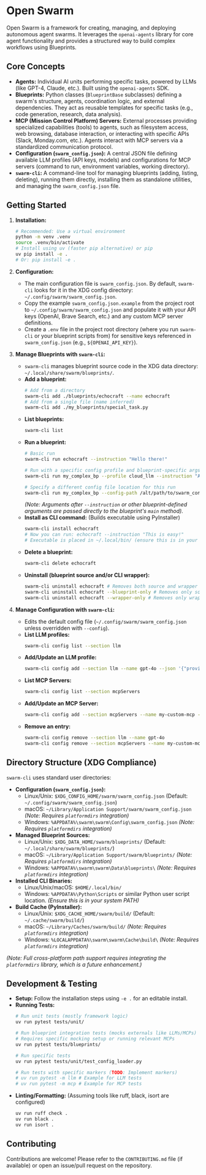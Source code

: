 # Open Swarm

Open Swarm is a framework for creating, managing, and deploying autonomous agent swarms. It leverages the `openai-agents` library for core agent functionality and provides a structured way to build complex workflows using Blueprints.

## Core Concepts

*   **Agents:** Individual AI units performing specific tasks, powered by LLMs (like GPT-4, Claude, etc.). Built using the `openai-agents` SDK.
*   **Blueprints:** Python classes (`BlueprintBase` subclasses) defining a swarm's structure, agents, coordination logic, and external dependencies. They act as reusable templates for specific tasks (e.g., code generation, research, data analysis).
*   **MCP (Mission Control Platform) Servers:** External processes providing specialized capabilities (tools) to agents, such as filesystem access, web browsing, database interaction, or interacting with specific APIs (Slack, Monday.com, etc.). Agents interact with MCP servers via a standardized communication protocol.
*   **Configuration (`swarm_config.json`):** A central JSON file defining available LLM profiles (API keys, models) and configurations for MCP servers (command to run, environment variables, working directory).
*   **`swarm-cli`:** A command-line tool for managing blueprints (adding, listing, deleting), running them directly, installing them as standalone utilities, and managing the `swarm_config.json` file.

## Getting Started

1.  **Installation:**
    ```bash
    # Recommended: Use a virtual environment
    python -m venv .venv
    source .venv/bin/activate
    # Install using uv (faster pip alternative) or pip
    uv pip install -e .
    # Or: pip install -e .
    ```

2.  **Configuration:**
    *   The main configuration file is `swarm_config.json`. By default, `swarm-cli` looks for it in the XDG config directory: `~/.config/swarm/swarm_config.json`.
    *   Copy the example `swarm_config.json.example` from the project root to `~/.config/swarm/swarm_config.json` and populate it with your API keys (OpenAI, Brave Search, etc.) and any custom MCP server definitions.
    *   Create a `.env` file in the project root directory (where you run `swarm-cli` or your blueprint scripts from) for sensitive keys referenced in `swarm_config.json` (e.g., `${OPENAI_API_KEY}`).

3.  **Manage Blueprints with `swarm-cli`:**
    *   `swarm-cli` manages blueprint source code in the XDG data directory: `~/.local/share/swarm/blueprints/`.
    *   **Add a blueprint:**
        ```bash
        # Add from a directory
        swarm-cli add ./blueprints/echocraft --name echocraft
        # Add from a single file (name inferred)
        swarm-cli add ./my_blueprints/special_task.py
        ```
    *   **List blueprints:**
        ```bash
        swarm-cli list
        ```
    *   **Run a blueprint:**
        ```bash
        # Basic run
        swarm-cli run echocraft --instruction "Hello there!"

        # Run with a specific config profile and blueprint-specific args
        swarm-cli run my_complex_bp --profile cloud_llm --instruction "Analyze data in /data/input.csv" --output-file /results/output.json

        # Specify a different config file location for this run
        swarm-cli run my_complex_bp --config-path /alt/path/to/swarm_config.json --instruction "Do something"
        ```
        *(Note: Arguments after `--instruction` or other blueprint-defined arguments are passed directly to the blueprint's `main` method).*
    *   **Install as CLI command:** (Builds executable using PyInstaller)
        ```bash
        swarm-cli install echocraft
        # Now you can run: echocraft --instruction "This is easy!"
        # Executable is placed in ~/.local/bin/ (ensure this is in your PATH)
        ```
    *   **Delete a blueprint:**
        ```bash
        swarm-cli delete echocraft
        ```
    *   **Uninstall (blueprint source and/or CLI wrapper):**
        ```bash
        swarm-cli uninstall echocraft # Removes both source and wrapper
        swarm-cli uninstall echocraft --blueprint-only # Removes only source
        swarm-cli uninstall echocraft --wrapper-only # Removes only wrapper
        ```

4.  **Manage Configuration with `swarm-cli`:**
    *   Edits the default config file (`~/.config/swarm/swarm_config.json` unless overridden with `--config`).
    *   **List LLM profiles:**
        ```bash
        swarm-cli config list --section llm
        ```
    *   **Add/Update an LLM profile:**
        ```bash
        swarm-cli config add --section llm --name gpt-4o --json '{"provider": "openai", "model": "gpt-4o", "api_key": "${OPENAI_API_KEY}"}'
        ```
    *   **List MCP Servers:**
        ```bash
        swarm-cli config list --section mcpServers
        ```
    *   **Add/Update an MCP Server:**
        ```bash
        swarm-cli config add --section mcpServers --name my-custom-mcp --json '{"command": "/path/to/my/mcp/server.py", "args": ["--port", "9999"], "env": {"SPECIAL_FLAG": "true"}}'
        ```
    *   **Remove an entry:**
        ```bash
        swarm-cli config remove --section llm --name gpt-4o
        swarm-cli config remove --section mcpServers --name my-custom-mcp
        ```

## Directory Structure (XDG Compliance)

`swarm-cli` uses standard user directories:

*   **Configuration (`swarm_config.json`):**
    *   Linux/Unix: `$XDG_CONFIG_HOME/swarm/swarm_config.json` (Default: `~/.config/swarm/swarm_config.json`)
    *   macOS: `~/Library/Application Support/swarm/swarm_config.json` *(Note: Requires `platformdirs` integration)*
    *   Windows: `%APPDATA%\swarm\swarm\Config\swarm_config.json` *(Note: Requires `platformdirs` integration)*
*   **Managed Blueprint Sources:**
    *   Linux/Unix: `$XDG_DATA_HOME/swarm/blueprints/` (Default: `~/.local/share/swarm/blueprints/`)
    *   macOS: `~/Library/Application Support/swarm/blueprints/` *(Note: Requires `platformdirs` integration)*
    *   Windows: `%APPDATA%\swarm\swarm\Data\blueprints\` *(Note: Requires `platformdirs` integration)*
*   **Installed CLI Binaries:**
    *   Linux/Unix/macOS: `$HOME/.local/bin/`
    *   Windows: `%APPDATA%\Python\Scripts` or similar Python user script location. *(Ensure this is in your system PATH)*
*   **Build Cache (PyInstaller):**
    *   Linux/Unix: `$XDG_CACHE_HOME/swarm/build/` (Default: `~/.cache/swarm/build/`)
    *   macOS: `~/Library/Caches/swarm/build/` *(Note: Requires `platformdirs` integration)*
    *   Windows: `%LOCALAPPDATA%\swarm\swarm\Cache\build\` *(Note: Requires `platformdirs` integration)*

*(Note: Full cross-platform path support requires integrating the `platformdirs` library, which is a future enhancement.)*

## Development & Testing

*   **Setup:** Follow the installation steps using `-e .` for an editable install.
*   **Running Tests:**
    ```bash
    # Run unit tests (mostly framework logic)
    uv run pytest tests/unit/

    # Run blueprint integration tests (mocks externals like LLMs/MCPs)
    # Requires specific mocking setup or running relevant MCPs
    uv run pytest tests/blueprints/

    # Run specific tests
    uv run pytest tests/unit/test_config_loader.py

    # Run tests with specific markers (TODO: Implement markers)
    # uv run pytest -m llm # Example for LLM tests
    # uv run pytest -m mcp # Example for MCP tests
    ```
*   **Linting/Formatting:** (Assuming tools like ruff, black, isort are configured)
    ```bash
    uv run ruff check .
    uv run black .
    uv run isort .
    ```

## Contributing

Contributions are welcome! Please refer to the `CONTRIBUTING.md` file (if available) or open an issue/pull request on the repository.

